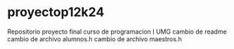 # proyectop12k24
Repositorio proyecto final curso de programacion I UMG
cambio de readme
cambio de archivo alumnos.h
cambio de archivo maestros.h
